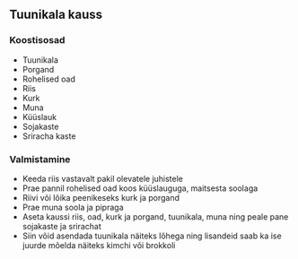 ## Tuunikala kauss

### Koostisosad
- Tuunikala
- Porgand
- Rohelised oad
- Riis
- Kurk
- Muna
- Küüslauk
- Sojakaste
- Sriracha kaste

### Valmistamine
- Keeda riis vastavalt pakil olevatele juhistele
- Prae pannil rohelised oad koos küüslauguga, maitsesta soolaga
- Riivi või lõika peenikeseks kurk ja porgand
- Prae muna soola ja pipraga
- Aseta kaussi riis, oad, kurk ja porgand, tuunikala, muna ning peale pane sojakaste ja srirachat
- Siin võid asendada tuunikala näiteks lõhega ning lisandeid saab ka ise juurde mõelda näiteks kimchi või brokkoli


